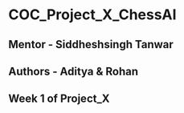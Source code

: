 # COC_Project_X_ChessAI
## Mentor - Siddheshsingh Tanwar
## Authors - Aditya & Rohan
## Week 1 of Project_X